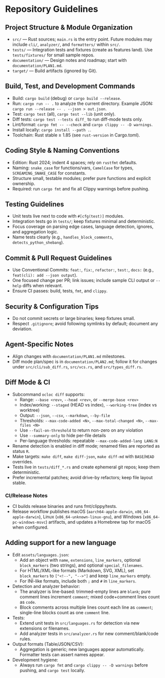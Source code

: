 # Repository Guidelines

## Project Structure & Module Organization

- `src/` — Rust sources; `main.rs` is the entry point. Future modules may include `cli/`, `analyzer/`, and `formatters/` within `src/`.
- `tests/` — Integration tests and fixtures (create as features land). Use `tests/fixtures/` for small sample repos.
- `documentation/` — Design notes and roadmap; start with `documentation/PLAN1.md`.
- `target/` — Build artifacts (ignored by Git).

## Build, Test, and Development Commands

- Build: `cargo build` (debug) or `cargo build --release`.
- Run: `cargo run -- .` to analyze the current directory. Example JSON: `cargo run --release -- . --json > out.json`.
- Test: `cargo test` (all), `cargo test --lib` (unit only).
- Diff tests: `cargo test --tests diff_` to run diff-mode tests only.
- Lint/format: `cargo fmt -- --check` and `cargo clippy -- -D warnings`.
- Install locally: `cargo install --path .`.
- Toolchain: Rust stable ≥ 1.85 (see `rust-version` in Cargo.toml).

## Coding Style & Naming Conventions

- Edition: Rust 2024; indent 4 spaces; rely on `rustfmt` defaults.
- Naming: `snake_case` for functions/vars, `CamelCase` for types, `SCREAMING_SNAKE_CASE` for constants.
- Structure small, testable modules; prefer pure functions and explicit ownership.
- Required: run `cargo fmt` and fix all Clippy warnings before pushing.

## Testing Guidelines

- Unit tests live next to code with `#[cfg(test)]` modules.
- Integration tests go in `tests/`; keep fixtures minimal and deterministic.
- Focus coverage on parsing edge cases, language detection, ignores, and aggregation logic.
- Name tests clearly (e.g., `handles_block_comments`, `detects_python_shebang`).

## Commit & Pull Request Guidelines

- Use Conventional Commits: `feat:`, `fix:`, `refactor:`, `test:`, `docs:` (e.g., `feat(cli): add --json output`).
- One focused change per PR; link issues; include sample CLI output or `--help` diffs when relevant.
- Ensure CI passes: build, tests, `fmt`, and `clippy`.

## Security & Configuration Tips

- Do not commit secrets or large binaries; keep fixtures small.
- Respect `.gitignore`; avoid following symlinks by default; document any deviation.

## Agent-Specific Notes

- Align changes with `documentation/PLAN1.md` milestones.
- Diff mode plan/spec is in `documentation/PLAN2.md`; follow it for changes under `src/cli/sub_diff.rs`, `src/vcs.rs`, and `src/types_diff.rs`.

## Diff Mode & CI

- Subcommand `ocloc diff` supports:
  - Range: `--base <rev>`, `--head <rev>`, or `--merge-base <rev>`
  - Index/working: `--staged` (HEAD vs index), `--working-tree` (index vs worktree)
  - Output: `--json`, `--csv`, `--markdown`, `--by-file`
  - Thresholds: `--max-code-added <N>`, `--max-total-changed <N>`, `--max-files <N>`
  - Use `--fail-on-threshold` to return non-zero on any violation
  - Use `--summary-only` to hide per-file details
  - Per-language thresholds: repeatable `--max-code-added-lang LANG:N`
- Rename detection is enabled in diff mode; renamed files are reported as status `R`.
- Make targets: `make diff`, `make diff-json`, `make diff-md` with `BASE`/`HEAD` overrides.
- Tests live in `tests/diff_*.rs` and create ephemeral git repos; keep them deterministic.
- Prefer incremental patches; avoid drive-by refactors; keep file layout stable.

### CI/Release Notes

- CI builds release binaries and runs fmt/clippy/tests.
- Release workflow publishes macOS (`aarch64-apple-darwin`, `x86_64-apple-darwin`), Linux (`x86_64-unknown-linux-gnu`), and Windows (`x86_64-pc-windows-msvc`) artifacts, and updates a Homebrew tap for macOS when configured.

## Adding support for a new language

- Edit `assets/languages.json`:
  - Add an object with `name`, `extensions`, `line_markers`, optional `block_markers` (two strings), and optional `special_filenames`.
  - For HTML/XML-like formats (Markdown, SVG, XML), set `block_markers` to `["<!--", "-->"]` and keep `line_markers` empty.
  - For INI-like formats, include both `;` and `#` in `line_markers`.
- Detection and analyzer behavior:
  - The analyzer is line-based: trimmed-empty lines are `blank`; pure comment lines increment `comment`; mixed code+comment lines count as `code`.
  - Block comments across multiple lines count each line as `comment`; single-line blocks count as one `comment` line.
- Tests:
  - Extend unit tests in `src/languages.rs` for detection via new extensions or filenames.
  - Add analyzer tests in `src/analyzer.rs` for new comment/blank/code rules.
- Output formats (Table/JSON/CSV):
  - Aggregation is generic; new languages appear automatically. Formatter tests can assert names appear.
- Development hygiene:
  - Always run `cargo fmt` and `cargo clippy -- -D warnings` before pushing, and `cargo test` locally.
